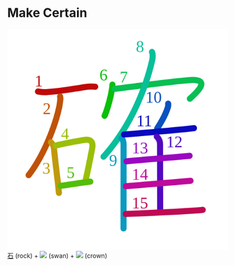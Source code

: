 # Make Certain
![確](../kanji-colorize/78ba.svg)
[石](石.md) (rock) + ![](http://www.kanjidamage.com/assets/radsmall/swan-c00ffd0d966f84e5ec6c22520608a7f90414b909c9f5b7fd2a9e2a81ad16850e.jpg) (swan) + ![](http://www.kanjidamage.com/assets/radsmall/crown-8ef5ecce0608dafcb65383fca482342b426aa51393f24254287b0012d7fff3bc.jpg) (crown)